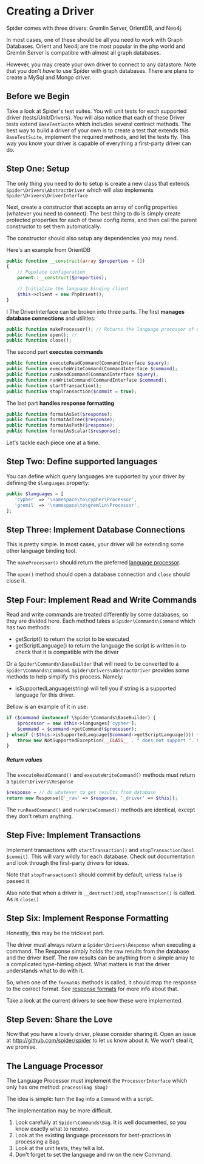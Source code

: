 # Creating a Driver
Spider comes with three drivers: Gremlin Server, OrientDB, and Neo4j.

In most cases, one of these should be all you need to work with Graph Databases.
Orient and Neo4j are the most popular in the php world and Gremlin Server is compatible with almost all graph databases.

However, you may create your own driver to connect to any datastore.
Note that you don't *have* to use Spider with graph databases.
There are plans to create a MySql and Mongo driver.

## Before we Begin
Take a look at Spider's test suites. You will unit tests for each supported driver (tests/Unit/Drivers).
You will also notice that each of these Driver tests extend `BaseTestSuite` which includes several contract methods.
The best way to build a driver of your own is to create a test that extends this `BaseTestSuite`, implement the required methods,
and let the tests fly. This way you know your driver is capable of everything a first-party driver can do.

## Step One: Setup
The only thing you need to do to setup is create a new class that extends
`Spider\Drivers\AbstractDriver` which will also implements
`Spider\Drivers\DriverInterface`

Next, create a constructor that accepts an array of config properties (whatever you need to connect).
The best thing to do is simply create protected properties for each of these config items, and then call the parent constructor to set them automatically.

The constructor should also setup any dependencies you may need.

Here's an example from OrientDB
```php
public function __construct(array $properties = [])
{
    // Populate configuration
    parent::__construct($properties);

    // Initialize the language binding client
    $this->client = new PhpOrient();
}
```
I
The DriverInterface can be broken into three parts.
The first **manages database connections** and utilities:
```php
public function makeProcessor(); // Returns the language processor of choice
public function open(); //
public function close();
```

The second part **executes commands**
```php
public function executeReadCommand(CommandInterface $query);
public function executeWriteCommand(CommandInterface $command);
public function runReadCommand(CommandInterface $query);
public function runWriteCommand(CommandInterface $command);
public function startTransaction();
public function stopTransaction($commit = true);
```

The last part **handles response formatting**
```php
public function formatAsSet($response);
public function formatAsTree($response);
public function formatAsPath($response);
public function formatAsScalar($response);
```

Let's tackle each piece one at a time.

## Step Two: Define supported languages
You can define which query languages are supported by your driver by defining the `$languages` property:
```php
public $languages = [
   'cypher' => '\namespace\to\cypher\Processor',
   'gremil' => '\namespace\to\gremlin\Processor',
];
```

## Step Three: Implement Database Connections
This is pretty simple. In most cases, your driver will be extending some other language binding tool.

The `makeProcessor()` should return the preferred [language processor](#language-processor).

The `open()` method should open a database connection and `close` should close it.

## Step Four: Implement Read and Write Commands
Read and write commands are treated differently by some databases, so they are divided here.
Each method takes a `Spider\Commands\Command` which has two methods:
  * getScript() to return the script to be executed
  * getScriptLanguage() to return the language the script is written in to check that it is compatible with the driver

Or a `Spider\Commands\BaseBuilder` that will need to be converted to a `Spider\Commands\Command`. `Spider\Drivers\AbstractDriver` provides some methods to help simplify this process. Namely:
  * isSupportedLanguage(string) will tell you if string is a supported language for this driver.

Bellow is an example of it in use:

```php
if ($command instanceof \Spider\Commands\BaseBuilder) {
    $processor = new $this->languages['cypher'];
    $command = $command->getCommand($processor);
} elseif (!$this->isSupportedLanguage($command->getScriptLanguage())) {
    throw new NotSupportedException(__CLASS__ . " does not support ". $command->getScriptLanguage());
}
```

##### Return values

The `executeReadCommand()` and `executeWriteCommand()` methods must return a `Spider\Drivers\Response`
```php
$response = // do whatever to get results from database
return new Response(['_raw' => $response, '_driver' => $this]);
```

The `runReadCommand()` and `runWriteCommand()` methods are identical, except they don't return anything.

## Step Five: Implement Transactions
Implement transactions with `startTransaction()` and `stopTransaction(bool $commit)`.
This will vary wildly for each database. Check out documentation and look through the first-party drivers for ideas.

Note that `stopTransaction()` should commit by default, unless `false` is passed it.

Also note that when a driver is `__destruct()`ed, `stopTransaction()` is called. As is `close()`

## Step Six: Implement Response Formatting
Honestly, this may be the trickiest part.

The driver must always return a `Spider\Drivers\Response` when executing a command.
The Response simply holds the raw results from the database and the driver itself.
The raw results can be anything from a simple array to a complicated type-hinting object.
What matters is that the driver understands what to do with it.

So, when one of the `formatAs` methods is called, it should map the response to the correct format.
See [response formats](responses.md) for more info about that.

Take a look at the current drivers to see how these were implemented.

## Step Seven: Share the Love
Now that you have a lovely driver, please consider sharing it.
Open an issue at http://github.com/spider/spider to let us know about it. We won't steal it, we promise.

## The Language Processor
The Language Processor must implement the `ProcessorInterface` which only has one method: `process(Bag $bag)`

The idea is simple: turn the `Bag` into a `Command` with a script.

The implementation may be more difficult.
  1. Look carefully at `Spider\Commands\Bag`. It is well documented, so you know exactly what to receive.
  2. Look at the existing language processors for best-practices in processing a Bag.
  3. Look at the unit tests, they tell a lot.
  4. Don't forget to set the language and rw on the new Command.
